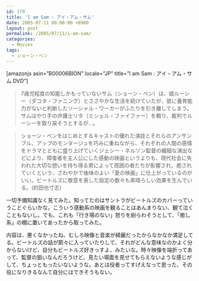 ```yaml
---
id: 179
title: 'I am Sam : アイ・アム・サム'
date: 2005-07-11 00:00:00 +0900
layout: post
permalink: /2005/07/11/i-am-sam/
categories:
  - Movies
tags:
  - ショーン・ペン
---
```

[amazonjs asin=&#8221;B00006BION&#8221; locale=&#8221;JP&#8221; title=&#8221;I am Sam : アイ・アム・サム DVD&#8221;]

<!--more-->

> 7歳児程度の知能しかもっていないサム（ショーン・ペン）は、娘ルーシー（ダコタ・ファニング）とささやかな生活を続けていたが、彼に養育能力がないと判断したソーシャル・ワーカーがふたりを引き離してしまう。サムはやり手の弁護士リタ（ミシェル・ファイファー）を頼り、裁判でルーシーを取り戻そうとするが…。
     
> ショーン・ペンをはじめとするキャストの優れた演技とそれらのアンサンブル、アップのモンタージュを巧みに重ねながら、それぞれの人間の感情をドラマとともに盛り上げていくジェシー・ネルソン監督の繊細な演出などにより、障害者を主人公にした感動の映画というよりも、現代社会に失われた大切な想いを持ち得る男によって周囲の者たちが影響され、癒されていくという、さわやかで後味のよい「愛の映画」に仕上がっているのがいい。ビートルズに敬意を表した設定の数々も素晴らしい効果を生んでいる。(的田也寸志）

一切予備知識なく見てみた。知ってたのはサントラがビートルズのカバーっていうことぐらいかな。こういう感動系の映画を観ることはあんまりない、観て泣くこともないし。でも、これも「行き場のない」怒りを紛らわそうとして、「癒し系」の棚に置いてあったから取ってみた。
  
内容は、悪くなかったね、むしろ映像と音楽が綺麗だったからなかなか満足してる。ビートルズの話が節々に入っていたりして、それがどんな意味なのかよく分からないけど、自分もビートルズ好きっすよ、みたいな。時々映像を端折ってあって、監督の狙いなんだろうけど、見たい場面を見せてもらえないような感じがして、ちょっともったいないような。あとは役者ってすげえなって思った、その役になりきるなんて自分にはできそうもない。
